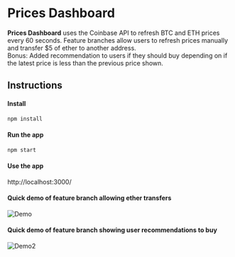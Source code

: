 # Prices Dashboard
**Prices Dashboard** uses the Coinbase API to refresh BTC and ETH prices every 60 seconds. Feature branches allow users to refresh prices manually and transfer $5 of ether to another address.  
Bonus: Added recommendation to users if they should buy depending on if the latest price is less than the previous price shown.

## Instructions

#### Install
```bash
npm install
```

#### Run the app
```bash
npm start
```

#### Use the app
http://localhost:3000/

#### Quick demo of feature branch allowing ether transfers
![Demo](http://g.recordit.co/3x9HvOrOhX.gif)

#### Quick demo of feature branch showing user recommendations to buy
![Demo2](http://g.recordit.co/cBrh06ZMZw.gif)
